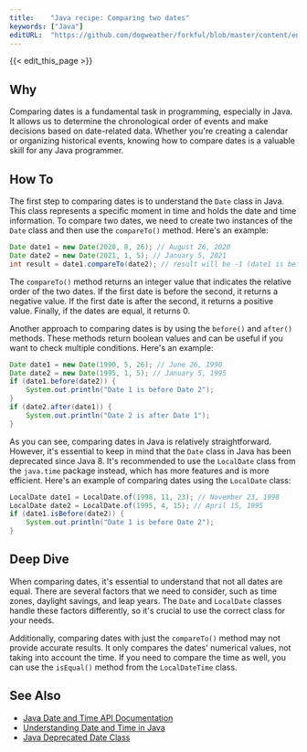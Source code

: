 ```yaml
---
title:    "Java recipe: Comparing two dates"
keywords: ["Java"]
editURL:  "https://github.com/dogweather/forkful/blob/master/content/en/java/comparing-two-dates.md"
---
```


{{< edit_this_page >}}

## Why 

Comparing dates is a fundamental task in programming, especially in Java. It allows us to determine the chronological order of events and make decisions based on date-related data. Whether you're creating a calendar or organizing historical events, knowing how to compare dates is a valuable skill for any Java programmer.

## How To 

The first step to comparing dates is to understand the `Date` class in Java. This class represents a specific moment in time and holds the date and time information. To compare two dates, we need to create two instances of the `Date` class and then use the `compareTo()` method. Here's an example: 

```Java 
Date date1 = new Date(2020, 8, 26); // August 26, 2020
Date date2 = new Date(2021, 1, 5); // January 5, 2021
int result = date1.compareTo(date2); // result will be -1 (date1 is before date2)
```

The `compareTo()` method returns an integer value that indicates the relative order of the two dates. If the first date is before the second, it returns a negative value. If the first date is after the second, it returns a positive value. Finally, if the dates are equal, it returns 0.

Another approach to comparing dates is by using the `before()` and `after()` methods. These methods return boolean values and can be useful if you want to check multiple conditions. Here's an example: 

```Java 
Date date1 = new Date(1990, 5, 26); // June 26, 1990 
Date date2 = new Date(1995, 1, 5); // January 5, 1995 
if (date1.before(date2)) { 
    System.out.println("Date 1 is before Date 2"); 
} 
if (date2.after(date1)) { 
    System.out.println("Date 2 is after Date 1"); 
} 
```

As you can see, comparing dates in Java is relatively straightforward. However, it's essential to keep in mind that the `Date` class in Java has been deprecated since Java 8. It's recommended to use the `LocalDate` class from the `java.time` package instead, which has more features and is more efficient. Here's an example of comparing dates using the `LocalDate` class: 

```Java 
LocalDate date1 = LocalDate.of(1998, 11, 23); // November 23, 1998 
LocalDate date2 = LocalDate.of(1995, 4, 15); // April 15, 1995 
if (date1.isBefore(date2)) { 
    System.out.println("Date 1 is before Date 2"); 
} 
```

## Deep Dive 

When comparing dates, it's essential to understand that not all dates are equal. There are several factors that we need to consider, such as time zones, daylight savings, and leap years. The `Date` and `LocalDate` classes handle these factors differently, so it's crucial to use the correct class for your needs. 

Additionally, comparing dates with just the `compareTo()` method may not provide accurate results. It only compares the dates' numerical values, not taking into account the time. If you need to compare the time as well, you can use the `isEqual()` method from the `LocalDateTime` class. 

## See Also 

- [Java Date and Time API Documentation](https://docs.oracle.com/javase/8/docs/api/java/time/package-summary.html) 
- [Understanding Date and Time in Java](https://www.baeldung.com/java-date-time) 
- [Java Deprecated Date Class](https://docs.oracle.com/javase/8/docs/api/java/util/Date.html)